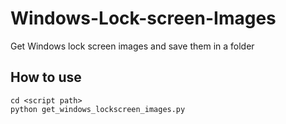 # Windows-Lock-screen-Images
Get Windows lock screen images and save them in a folder

## How to use
```
cd <script path>
python get_windows_lockscreen_images.py
```
